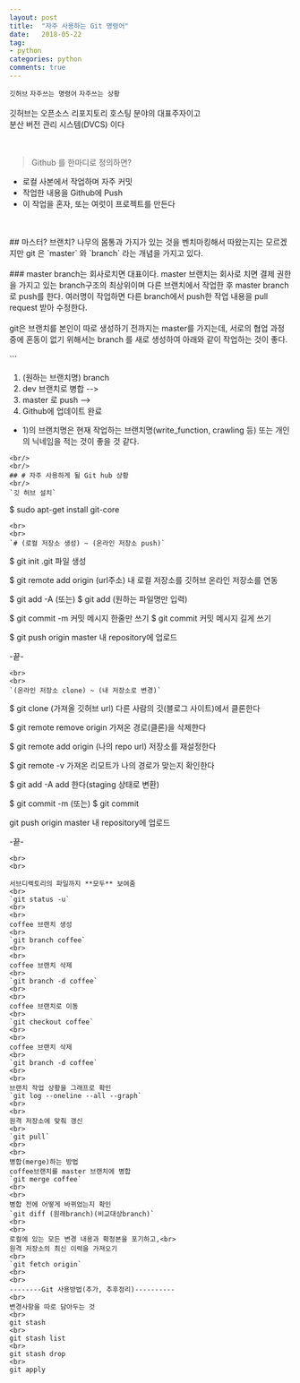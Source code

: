 ```yaml
---
layout: post
title:  "자주 사용하는 Git 명령어"
date:   2018-05-22
tag:
- python
categories: python
comments: true
---
```

`깃허브` `자주쓰는 명령어` `자주쓰는 상황`
<br>
<br>
깃허브는 오픈소스 리포지토리 호스팅 분야의 대표주자이고
<br>
분산 버전 관리 시스템(DVCS) 이다
<br>
<br>
<br>
> Github 를 한마디로 정의하면?

- 로컬 사본에서 작업하며 자주 커밋
- 작업한 내용을 Github에 Push
- 이 작업을 혼자, 또는 여럿이 프로젝트를 만든다

<br>
<br>
## 마스터? 브랜치?
나무의 몸통과 가지가 있는 것을 벤치마킹해서 따왔는지는 모르겠지만 git 은 `master` 와 `branch` 라는 개념을 가지고 있다.
<br>
<br>
### master branch는 회사로치면 대표이다.
master 브랜치는 회사로 치면 결제 권한을 가지고 있는 branch구조의 최상위이며 다른 브랜치에서 작업한 후 master branch로 push를 한다. 여러명이 작업하면 다른 branch에서 push한 작업 내용을 pull request 받아 수정한다.
<br>
<br>
git은 브랜치를 본인이 따로 생성하기 전까지는 master를 가지는데, 서로의 협업 과정 중에 혼동이 없기 위해서는 branch 를 새로 생성하여 아래와 같이 작업하는 것이 좋다.
<br>
<br>
```

1) (원하는 브랜치명) branch
2) dev 브랜치로 병합 -->
3) master 로 push -->
4) Github에 업데이트 완료

* 1)의 브랜치명은 현재 작업하는 브랜치명(write_function, crawling 등) 또는 개인의 닉네임을 적는 것이 좋을 것 같다.
```
<br/>
<br/>
## # 자주 사용하게 될 Git hub 상황
<br/>
`깃 허브 설치`
```
$ sudo apt-get install git-core
```
<br>
<br>
`# (로컬 저장소 생성) ~ (온라인 저장소 push)`

```
$ git init
.git 파일 생성


$ git remote add origin (url주소)
내 로컬 저장소를 깃허브 온라인 저장소를 연동


$ git add -A
(또는)
$ git add (원하는 파일명만 입력)


$ git commit -m
커밋 메시지 한줄만 쓰기
$ git commit
커밋 메시지 길게 쓰기



$ git push origin master
내 repository에 업로드


-끝-
```
<br>
<br>
`(온라인 저장소 clone) ~ (내 저장소로 변경)`
```

$ git clone (가져올 깃허브 url)
다른 사람의 깃(블로그 사이트)에서 클론한다



$ git remote remove origin
가져온 경로(클론)을 삭제한다



$ git remote add origin (나의 repo url)
저장소를 재설정한다



$ git remote -v
가져온 리모트가 나의 경로가 맞는지 확인한다



$ git add -A
add 한다(staging 상태로 변환)



$ git commit -m
(또는)
$ git commit



git push origin master
내 repository에 업로드


-끝-
```
<br>
<br>

서브디렉토리의 파일까지 **모두** 보여줌
<br>
`git status -u`
<br>
<br>
coffee 브랜치 생성
<br>
`git branch coffee`
<br>
<br>
coffee 브랜치 삭제
<br>
`git branch -d coffee`
<br>
<br>
coffee 브랜치로 이동
<br>
`git checkout coffee`
<br>
<br>
coffee 브랜치 삭제
<br>
`git branch -d coffee`
<br>
<br>
브랜치 작업 상황을 그래프로 확인
`git log --oneline --all --graph`
<br>
<br>
원격 저장소에 맞춰 갱신
<br>
`git pull`
<br>
<br>
병합(merge)하는 방법
coffee브랜치를 master 브랜치에 병합
`git merge coffee`
<br>
<br>
병합 전에 어떻게 바뀌었는지 확인
`git diff (원래branch)(비교대상branch)`
<br>
<br>
로컬에 있는 모든 변경 내용과 확정본을 포기하고,<br>
원격 저장소의 최신 이력을 가져오기
<br>
`git fetch origin`
<br>
<br>
--------Git 사용방법(추가, 추후정리)----------
<br>
변경사항을 따로 담아두는 것
<br>
git stash
<br>
git stash list
<br>
git stash drop
<br>
git apply
